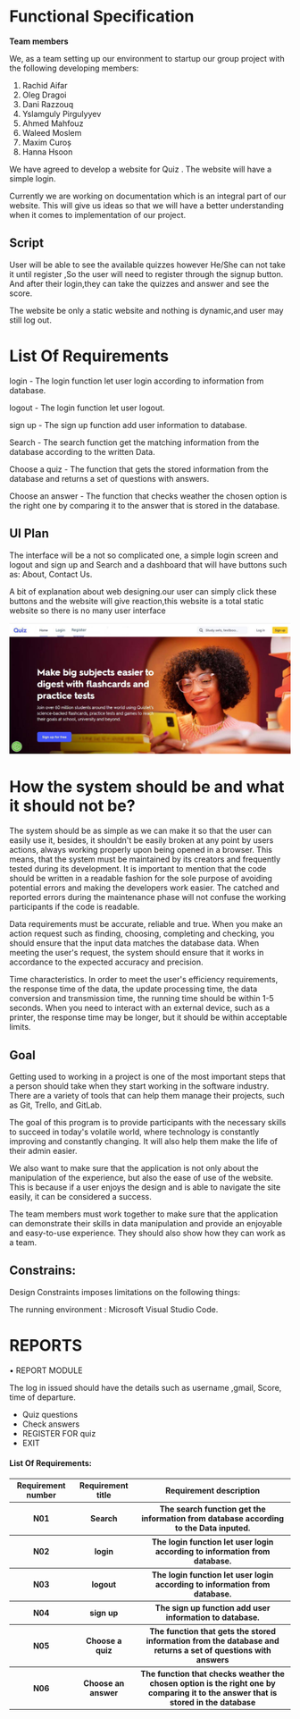 # Functional Specification

__Team members__

We, as a team setting up our environment to startup our group project with the following developing members:
1. Rachid Aifar
2. Oleg Dragoi
3. Dani Razzouq
4. Yslamguly Pirgulyyev
5. Ahmed Mahfouz
6. Waleed Moslem
7. Maxim Curoș
8. Hanna Hsoon

We have agreed to develop a website for Quiz . The website will have a simple login.

 Currently we are working on documentation which is an integral part of our website. This will give us ideas so that we will have a better understanding when it comes to implementation of our project.

## Script
User will be able to see the available quizzes however He/She can not take it until register ,So the user will need to register through the signup button. And after their login,they can take the quizzes and answer and see the score.

The website be only a static website and nothing is dynamic,and user may still log out.

# List Of Requirements

login - The login function let user login according to information from database.

logout - The login function let user logout.

sign up - The sign up function add user information to database.

Search - The search function get the matching information from the database according to the written Data.

Choose a quiz - The function that gets the stored information from the database and returns a set of questions with answers.

Choose an answer - The function that checks weather the chosen option is the right one by comparing it to the answer that is stored in the database.

## UI Plan
The interface will be a not so complicated one, a simple login screen and logout and sign up and Search
 and a dashboard that will have buttons such as: About, Contact Us.

 A bit of explanation about web designing.our user can simply click these buttons and the website will
  give reaction,this website is a total static website so there is no many user interface

![UI plan](../image/UI.jpg "UI plan")

# How the system should be and what it should not be?  
The system should be as simple as we can make it so that the user can easily use it, besides, it shouldn't be easily broken at any point by users actions, always working properly upon being opened in a browser. This means, that the system must be maintained by its creators and frequently tested during its development. It is important to mention that the code should be written in a readable fashion for the sole purpose of avoiding potential errors and making the developers work easier. The catched and reported errors during the maintenance phase will not confuse the working participants if the code is readable.

Data requirements must be accurate, reliable and true. When you make an action request such as finding, choosing, completing and checking, you should ensure that the input data matches the database data. When meeting the user's request, the system should ensure that it works in accordance to the expected accuracy and precision.

Time characteristics.
In order to meet the user's efficiency requirements, the response time of the data, the update processing time, the data conversion and transmission time, the running time should be within 1-5 seconds. When you need to interact with an external device, such as a printer, the response time may be longer, but it should be within acceptable limits.

## Goal
Getting used to working in a project is one of the most important steps that a person should take when they start working in the software industry. There are a variety of tools that can help them manage their projects, such as Git, Trello, and GitLab.

The goal of this program is to provide participants with the necessary skills to succeed in today's volatile world, where technology is constantly improving and constantly changing. It will also help them make the life of their admin easier.

We also want to make sure that the application is not only about the manipulation of the experience, but also the ease of use of the website. This is because if a user enjoys the design and is able to navigate the site easily, it can be considered a success.

The team members must work together to make sure that the application can demonstrate their skills in data manipulation and provide an enjoyable and easy-to-use experience. They should also show how they can work as a team.

## Constrains:
Design Constraints imposes limitations on the following things:

The running environment : Microsoft Visual Studio Code.

# REPORTS
• REPORT MODULE

The log in issued should have the details such as username ,gmail,
Score, time of departure. 
 * Quiz questions
 * Check answers 
 * REGISTER FOR quiz
 * EXIT

<H4>List Of Requirements: </H4>
<table> 
  <tr>
     <th>Requirement number</th>
     <th>Requirement title</th> 
     <th>Requirement description</th>
  </tr>
  <tr>
     <th>N01</th>
     <th>Search</th>
     <th>The search function get the information from database according to the Data inputed.</th>
  </tr>
  <tr>
     <th>N02</th>
     <th>login</th>
     <th>The login function let user login according to information from database.</th>
  </tr>
  <tr>
     <th>N03</th>
     <th>logout</th>
     <th> The login function let user login according to information from database.</th>
  </tr>
  <tr>
     <th>N04</th>
     <th>sign up </th>
     <th> The sign up function add user information to database.</th>
  </tr>
  <tr>
      <th>N05</th>
      <th>Choose a quiz</th>
      <th>The function that gets the stored information from the database and returns a set of questions with answers</th>
  </tr>
  <tr>
      <th>N06</th>
      <th>Choose an answer</th>
      <th>The function that checks weather the chosen option is the right one by comparing it to the answer that is stored in the database</th>
  </tr>
  </table>
